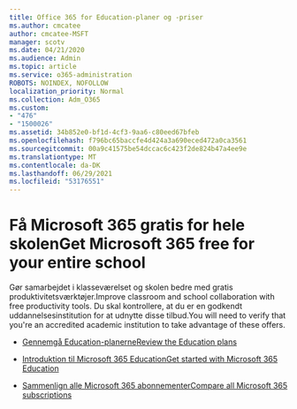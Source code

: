 ```yaml
---
title: Office 365 for Education-planer og -priser
ms.author: cmcatee
author: cmcatee-MSFT
manager: scotv
ms.date: 04/21/2020
ms.audience: Admin
ms.topic: article
ms.service: o365-administration
ROBOTS: NOINDEX, NOFOLLOW
localization_priority: Normal
ms.collection: Adm_O365
ms.custom:
- "476"
- "1500026"
ms.assetid: 34b852e0-bf1d-4cf3-9aa6-c80eed67bfeb
ms.openlocfilehash: f796bc65baccfe4d424a3a690eced472a0ca3561
ms.sourcegitcommit: 00a9c41575be54dccac6c423f2de824b47a4ee9e
ms.translationtype: MT
ms.contentlocale: da-DK
ms.lasthandoff: 06/29/2021
ms.locfileid: "53176551"
---
```

# <a name="get-microsoft-365-free-for-your-entire-school"></a><span data-ttu-id="64044-102">Få Microsoft 365 gratis for hele skolen</span><span class="sxs-lookup"><span data-stu-id="64044-102">Get Microsoft 365 free for your entire school</span></span>

<span data-ttu-id="64044-103">Gør samarbejdet i klasseværelset og skolen bedre med gratis produktivitetsværktøjer.</span><span class="sxs-lookup"><span data-stu-id="64044-103">Improve classroom and school collaboration with free productivity tools.</span></span> <span data-ttu-id="64044-104">Du skal kontrollere, at du er en godkendt uddannelsesinstitution for at udnytte disse tilbud.</span><span class="sxs-lookup"><span data-stu-id="64044-104">You will need to verify that you're an accredited academic institution to take advantage of these offers.</span></span>
  
- [<span data-ttu-id="64044-105">Gennemgå Education-planerne</span><span class="sxs-lookup"><span data-stu-id="64044-105">Review the Education plans</span></span>](https://products.office.com/academic/compare-office-365-education-plans)

- [<span data-ttu-id="64044-106">Introduktion til Microsoft 365 Education</span><span class="sxs-lookup"><span data-stu-id="64044-106">Get started with Microsoft 365 Education</span></span>](https://support.office.com/article/get-started-with-office-365-education-ab02abe5-a1ee-458c-b749-5b44416ccf14?wt.mc_id=o365_portal_mmaven&ui=en-US&rs=en-US&ad=US)

- [<span data-ttu-id="64044-107">Sammenlign alle Microsoft 365 abonnementer</span><span class="sxs-lookup"><span data-stu-id="64044-107">Compare all Microsoft 365 subscriptions</span></span>](https://products.office.com/business/compare-more-office-365-for-business-plans)
